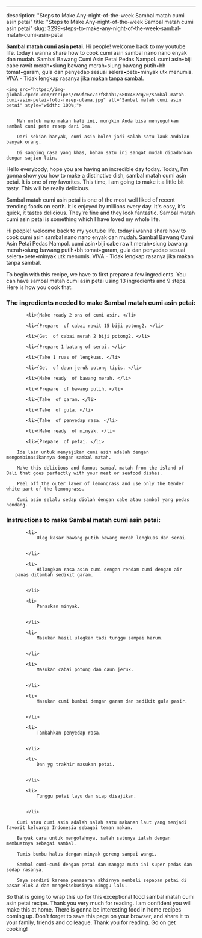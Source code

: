 ---
description: "Steps to Make Any-night-of-the-week Sambal matah cumi asin petai"
title: "Steps to Make Any-night-of-the-week Sambal matah cumi asin petai"
slug: 3299-steps-to-make-any-night-of-the-week-sambal-matah-cumi-asin-petai

<p>
	<strong>Sambal matah cumi asin petai</strong>. 
	Hi people! welcome back to my youtube life. today i wanna share how to cook cumi asin sambal nano nano enyak dan mudah. Sambal Bawang Cumi Asin Petai Pedas Nampol. cumi asin•biji cabe rawit merah•siung bawang merah•siung bawang putih•bh tomat•garam, gula dan penyedap sesuai selera•pete•minyak utk menumis. VIVA - Tidak lengkap rasanya jika makan tanpa sambal.
</p>
<p>
	
	<img src="https://img-global.cpcdn.com/recipes/c69fc6c7c7f8bab1/680x482cq70/sambal-matah-cumi-asin-petai-foto-resep-utama.jpg" alt="Sambal matah cumi asin petai" style="width: 100%;">
	
	
		Nah untuk menu makan kali ini, mungkin Anda bisa menyuguhkan sambal cumi pete resep dari Dea.
	
		Dari sekian banyak, cumi asin boleh jadi salah satu lauk andalan banyak orang.
	
		Di samping rasa yang khas, bahan satu ini sangat mudah dipadankan dengan sajian lain.
	
</p>
<p>
	Hello everybody, hope you are having an incredible day today. Today, I'm gonna show you how to make a distinctive dish, sambal matah cumi asin petai. It is one of my favorites. This time, I am going to make it a little bit tasty. This will be really delicious.
</p>
	
<p>
	Sambal matah cumi asin petai is one of the most well liked of recent trending foods on earth. It is enjoyed by millions every day. It's easy, it's quick, it tastes delicious. They're fine and they look fantastic. Sambal matah cumi asin petai is something which I have loved my whole life.
</p>
<p>
	Hi people! welcome back to my youtube life. today i wanna share how to cook cumi asin sambal nano nano enyak dan mudah. Sambal Bawang Cumi Asin Petai Pedas Nampol. cumi asin•biji cabe rawit merah•siung bawang merah•siung bawang putih•bh tomat•garam, gula dan penyedap sesuai selera•pete•minyak utk menumis. VIVA - Tidak lengkap rasanya jika makan tanpa sambal.
</p>

<p>
To begin with this recipe, we have to first prepare a few ingredients. You can have sambal matah cumi asin petai using 13 ingredients and 9 steps. Here is how you cook that.
</p>

<h3>The ingredients needed to make Sambal matah cumi asin petai:</h3>

<ol>
	
		<li>{Make ready 2 ons of cumi asin. </li>
	
		<li>{Prepare  of cabai rawit 15 biji potong2. </li>
	
		<li>{Get  of cabai merah 2 biji potong2. </li>
	
		<li>{Prepare 1 batang of serai. </li>
	
		<li>{Take 1 ruas of lengkuas. </li>
	
		<li>{Get  of daun jeruk potong tipis. </li>
	
		<li>{Make ready  of bawang merah. </li>
	
		<li>{Prepare  of bawang putih. </li>
	
		<li>{Take  of garam. </li>
	
		<li>{Take  of gula. </li>
	
		<li>{Take  of penyedap rasa. </li>
	
		<li>{Make ready  of minyak. </li>
	
		<li>{Prepare  of petai. </li>
	
</ol>
<p>
	
		Ide lain untuk menyajikan cumi asin adalah dengan mengombinasikannya dengan sambal matah.
	
		Make this delicious and famous sambal matah from the island of Bali that goes perfectly with your meat or seafood dishes.
	
		Peel off the outer layer of lemongrass and use only the tender white part of the lemongrass.
	
		Cumi asin selalu sedap diolah dengan cabe atau sambal yang pedas nendang.
	
</p>

<h3>Instructions to make Sambal matah cumi asin petai:</h3>

<ol>
	
		<li>
			Uleg kasar bawang putih bawang merah lengkuas dan serai.
			
			
		</li>
	
		<li>
			Hilangkan rasa asin cumi dengan rendam cumi dengan air panas ditambah sedikit garam.
			
			
		</li>
	
		<li>
			Panaskan minyak.
			
			
		</li>
	
		<li>
			Masukan hasil ulegkan tadi tunggu sampai harum.
			
			
		</li>
	
		<li>
			Masukan cabai potong dan daun jeruk.
			
			
		</li>
	
		<li>
			Masukan cumi bumbui dengan garam dan sedikit gula pasir.
			
			
		</li>
	
		<li>
			Tambahkan penyedap rasa.
			
			
		</li>
	
		<li>
			Dan yg trakhir masukan petai.
			
			
		</li>
	
		<li>
			Tunggu petai layu dan siap disajikan.
			
			
		</li>
	
</ol>

<p>
	
		Cumi atau cumi asin adalah salah satu makanan laut yang menjadi favorit keluarga Indonesia sebagai teman makan.
	
		Banyak cara untuk mengolahnya, salah satunya ialah dengan membuatnya sebagai sambal.
	
		Tumis bumbu halus dengan minyak goreng sampai wangi.
	
		Sambal cumi-cumi dengan petai dan mangga muda ini super pedas dan sedap rasanya.
	
		Saya sendiri karena penasaran akhirnya membeli sepapan petai di pasar Blok A dan mengeksekusinya minggu lalu.
	
</p>

<p>
	So that is going to wrap this up for this exceptional food sambal matah cumi asin petai recipe. Thank you very much for reading. I am confident you will make this at home. There is gonna be interesting food in home recipes coming up. Don't forget to save this page on your browser, and share it to your family, friends and colleague. Thank you for reading. Go on get cooking!
</p>
